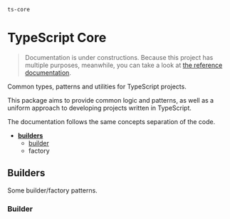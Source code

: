 `ts-core`

# TypeScript Core

> Documentation is under constructions. Because this project has multiple purposes, meanwhile, you can take a look at [the reference documentation](https://mantlebee.github.io/ts-core/).

Common types, patterns and utilities for TypeScript projects.

This package aims to provide common logic and patterns, as well as a uniform approach to developing projects written in TypeScript.

The documentation follows the same concepts separation of the code.

- [**builders**](#builders)
  - [builder](#builder)
  - factory

## Builders

Some builder/factory patterns.

### Builder

